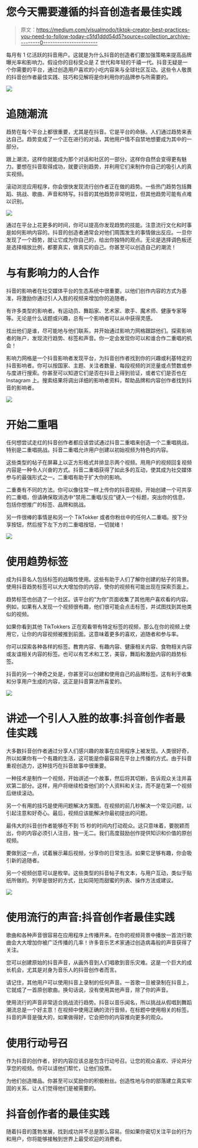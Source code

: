 # 您今天需要遵循的抖音创造者最佳实践

> 原文：<https://medium.com/visualmodo/tiktok-creator-best-practices-you-need-to-follow-today-c5fd1ddd54d5?source=collection_archive---------0----------------------->

每月有 1 亿活跃的抖音用户。这就是为什么抖音的创造者们要加强策略来提高品牌曝光率和影响力。假设你的目标受众是 Z 世代和年轻的千禧一代。抖音无疑是一个你需要的平台，通过创造用户喜欢的小吃内容来与全球社区互动。这些令人敬畏的抖音创作者最佳实践、技巧和见解将是你利用你的品牌参与所需要的。

![](img/fc6a2cce2b1433eb607cbc38c4e23afb.png)

# 追随潮流

趋势在每个平台上都很重要，尤其是在抖音。它是平台的命脉。人们通过趋势来表达自己。趋势变成了一个正在进行的对话，其他用户情不自禁地想要成为其中的一部分。

跟上潮流，这样你就能成为那个对话和社区的一部分。这样你自然会变得更有魅力。要想在抖音取得成功，就要识别趋势，并利用它们来制作你自己的吸引人的真实视频。

滚动浏览应用程序，你会很快发现流行创作者正在做的趋势。一些热门趋势包括舞蹈、挑战、歌曲、声音和特写。抖音的其他趋势非常明显，但其他趋势可能有点难以识别。

![](img/370c7750dc1e525f82e85eb55e10b9f3.png)

通过在平台上花更多的时间，你可以提高你发现趋势的技能。注意流行文化和时事是如何影响内容的。抖音的创造者通常会对他们周围发生的事情做出反应。一旦你发现了一个趋势，就让它成为你自己的，给出你独特的观点。无论是选择调色板还是选择缩放比例，都要真实，做真实的自己。你甚至可以创造自己的潮流！

# 与有影响力的人合作

抖音的影响者在社交媒体平台的生态系统中很重要。以他们创作内容的方式为基准，将激励你通过引人入胜的视频来增加你的追随者。

有许多类型的影响者。有运动员、舞蹈家、艺术家、歌手、魔术师、健康专家等等。无论是什么话题或兴趣，总有一个影响者可以从中获得灵感。

找出他们是谁，尽可能地与他们联系，并开始通过影响力网格跟踪他们。探索影响者的账户，发现流行趋势、标签和声音。你一定会发现你可以和谁合作二重唱的机会！

影响力网格是一个抖音影响者发现平台，为抖音创作者找到你的兴趣或利基特定的抖音影响者。你可以按国家、主题、关注者数量、每段视频的浏览量或点赞数或参与度进行搜索。你甚至可以知道它们是否在抖音上得到验证，或者它们是否也在 Instagram 上。搜索结果将调出详细的影响者资料，帮助品牌和内容创作者找到抖音的影响者。

![](img/eff23daf1fd34194d1a55305859c6b45.png)

# 开始二重唱

任何想尝试走红的抖音创作者都应该尝试通过抖音二重唱来创造一个二重唱挑战，特别是二重唱挑战。抖音二重唱允许用户创建以初始视频为特色的内容。

这些类型的帖子在屏幕上以正方形格式并排显示两个视频。用用户的视频回复视频内容是一种令人兴奋的方式。抖音二重唱获得了如此多的互动，使其成为社交媒体参与的最强形式之一。二重唱有助于扩大你的影响。

二重奏有不同的方法。你可以像往常一样上传你的抖音视频，开始创建一个可共享的二重唱，但请确保取消选中“禁用二重唱/反应”键入一个标题，突出你的信息，包括你想推广的标签、品牌和挑战。

另一件很棒的事情是和另一个 TikTokker 或者你粉丝中的任何人二重唱。按下分享按钮，然后按下左下方的二重唱按钮，一切就绪！

![](img/21a661cb4d554570e39414c6d604214e.png)

# 使用趋势标签

成为抖音名人包括标签的战略性使用。这些有助于人们了解你创建的帖子的背景。使用抖音趋势标签可以大大增加你的内容，使你的视频有可能出现在探索页面上。

趋势标签也创造了一个社区。该平台的“为你”页面收集了其他用户喜欢看的内容。例如，如果有人发现一个视频很有趣，他们很可能会点击标签，并试图找到其他类似的视频。

如果你看到其他 TikTokkers 正在观看带有特定标签的视频，那么在你的视频上使用它，让你的内容视频被推到前面。这意味着更多的喜欢，追随者和参与率。

你可以探索各种各样的标签。教育内容、有趣内容、健康相关内容、食物相关内容或友谊相关内容的标签。也可以有艺术和工艺，美容，舞蹈和激励内容的趋势标签。

抖音的另一个神奇之处是，你甚至可以创建和使用自己的品牌标签。这有利于收集和分享用户生成的内容，这正是抖音算法所喜爱的。

![](img/62e0799bdf95f4823b563ff08d43a636.png)

# 讲述一个引人入胜的故事:抖音创作者最佳实践

大多数抖音创作者通过分享人们感兴趣的故事在应用程序上被发现。人类很好奇，所以如果你有一个有趣的生活，这可能是你最容易在平台上传播的方式。由于抖音重视创造力，这种技巧在抖音故事中很重要。

一种技术是制作一个视频，开始讲述一个故事，然后将其切断，告诉观众关注并喜欢第二部分。这样，用户将继续检查他们的个人资料和关注，而不是在第一个视频后继续滚动。

另一个有用的技巧是使用问题解决方案图。在视频的前几秒解决一个常见问题，以引起注意和好奇心。最后，视频应该能解决你最初提出的问题。

最伟大的抖音创作者能够在不到 15 秒的时间内打动观众。这只意味着，要脱颖而出，你的内容必须引人注目，独一无二。我们高度鼓励创作提供知识和价值的原创视频。

要做到这一点，试着展示幕后视频，分享你的日常生活。如果它足够有趣，你会吸引新的追随者。

另一个视频创意可以是枚举。这些类型的抖音帖子有文本，与用户互动，类似于贴纸所做的。列举是很好的方式，比如简短而甜蜜的列表、操作方法或建议。

![](img/c52c402dadb4bcc2bf3f6ae140b4b560.png)

# 使用流行的声音:抖音创作者最佳实践

歌曲和各种声音很容易在应用程序上传播开来。在你的视频背景中播放一首流行歌曲会大大增加你被广泛传播的几率！许多音乐艺术家通过创造病毒般的声音获得了关注。

您可以创建原始的抖音声音，从画外音到人们唱歌到音乐灾难。这是一个巨大的成长机会，尤其是对身为音乐人的抖音创作者而言。

请记住，其他用户可以使用抖音上录制的任何声音。一首歌一旦被录制在抖音上，它就成了一首原创歌曲。换句话说，没有使用其他声音，除了你的声音。

使用流行的声音非常适合挑战流行趋势。抖音以音乐闻名，所以挑战从假唱到舞蹈潮流总是一个好主意！在视频中使用正确的流行音频，在标题中使用相关的标签。抖音的声音是强大的，如果做得好，它会把你的内容推向更多的观众。

# 使用行动号召

作为抖音的创作者，好的内容应该总是包含行动号召。让您的观众喜欢、评论并分享您的视频。你可以请他们帮忙，让他们投票。

为他们创造赠品。你甚至可以奖励你的积极粉丝。创造性地与你的部落建立真实牢固的关系，让人们觉得他们是被需要的。

# 抖音创作者的最佳实践

随着抖音的蓬勃发展，找到成功并不总是那么容易。但如果你密切关注平台的行为和用户，你将能够接触到世界上最受欢迎的消费者。